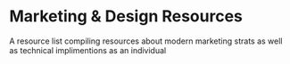 # Marketing & Design Resources
 A resource list compiling resources about modern marketing strats as well as technical implimentions as an individual
